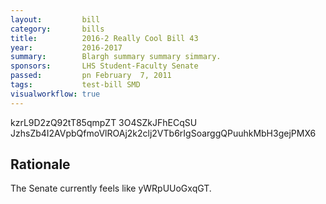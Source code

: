 ```yaml
---
layout:         bill
category:       bills
title:          2016-2 Really Cool Bill 43
year:           2016-2017
summary:        Blargh summary summary simmary.
sponsors:       LHS Student-Faculty Senate
passed:         pn February  7, 2011
tags:           test-bill SMD
visualworkflow: true
---
```



kzrL9D2zQ92tT85qmpZT 3O4SZkJFhECqSU JzhsZb4I2AVpbQfmoVlROAj2k2clj2VTb6rIgSoarggQPuuhkMbH3gejPMX6 




Rationale
---------
The Senate currently feels like yWRpUUoGxqGT.
